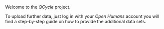 Welcome to the *QCycle* project.

To upload further data, just log in with your *Open Humans* account you will find a step-by-step guide on how to provide the additional data sets.
